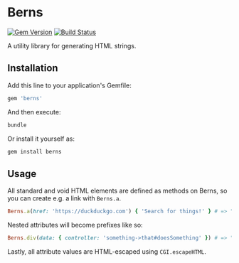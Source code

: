 # Berns

[![Gem Version](https://badge.fury.io/rb/berns.svg)](https://badge.fury.io/rb/berns)
[![Build Status](https://travis-ci.com/evanleck/berns.svg?branch=main)](https://travis-ci.com/evanleck/berns)

A utility library for generating HTML strings.

## Installation

Add this line to your application's Gemfile:

```ruby
gem 'berns'
```

And then execute:

```sh
bundle
```

Or install it yourself as:

```sh
gem install berns
```

## Usage

All standard and void HTML elements are defined as methods on Berns, so you can
create e.g. a link with `Berns.a`.

```rb
Berns.a(href: 'https://duckduckgo.com') { 'Search for things!' } # => "<a href=\"https://duckduckgo.com\">Search for things!</a>"
```

Nested attributes will become prefixes like so:

```rb
Berns.div(data: { controller: 'something->that#doesSomething' }) # => "<div data-controller=\"something->that#doesSomething\"></div>"
```

Lastly, all attribute values are HTML-escaped using `CGI.escapeHTML`.
